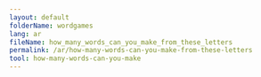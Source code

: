 ```yaml
---
layout: default
folderName: wordgames
lang: ar
fileName: how_many_words_can_you_make_from_these_letters
permalink: /ar/how-many-words-can-you-make-from-these-letters
tool: how-many-words-can-you-make
---
```


